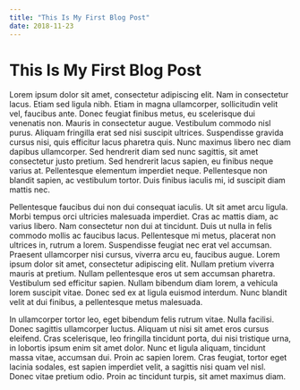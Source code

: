 ```yaml
---
title: "This Is My First Blog Post"
date: 2018-11-23
---
```


# This Is My First Blog Post

Lorem ipsum dolor sit amet, consectetur adipiscing elit. Nam in consectetur lacus. Etiam sed ligula nibh. Etiam in magna ullamcorper, sollicitudin velit vel, faucibus ante. Donec feugiat finibus metus, eu scelerisque dui venenatis non. Mauris in consectetur augue. Vestibulum commodo nisl purus. Aliquam fringilla erat sed nisi suscipit ultrices. Suspendisse gravida cursus nisi, quis efficitur lacus pharetra quis. Nunc maximus libero nec diam dapibus ullamcorper. Sed hendrerit diam sed nunc sagittis, sit amet consectetur justo pretium. Sed hendrerit lacus sapien, eu finibus neque varius at. Pellentesque elementum imperdiet neque. Pellentesque non blandit sapien, ac vestibulum tortor. Duis finibus iaculis mi, id suscipit diam mattis nec.

Pellentesque faucibus dui non dui consequat iaculis. Ut sit amet arcu ligula. Morbi tempus orci ultricies malesuada imperdiet. Cras ac mattis diam, ac varius libero. Nam consectetur non dui at tincidunt. Duis ut nulla in felis commodo mollis ac faucibus lacus. Pellentesque mi metus, placerat non ultrices in, rutrum a lorem. Suspendisse feugiat nec erat vel accumsan. Praesent ullamcorper nisi cursus, viverra arcu eu, faucibus augue. Lorem ipsum dolor sit amet, consectetur adipiscing elit. Nullam pretium viverra mauris at pretium. Nullam pellentesque eros ut sem accumsan pharetra. Vestibulum sed efficitur sapien. Nullam bibendum diam lorem, a vehicula lorem suscipit vitae. Donec sed ex at ligula euismod interdum. Nunc blandit velit at dui finibus, a pellentesque metus malesuada.

In ullamcorper tortor leo, eget bibendum felis rutrum vitae. Nulla facilisi. Donec sagittis ullamcorper luctus. Aliquam ut nisi sit amet eros cursus eleifend. Cras scelerisque, leo fringilla tincidunt porta, dui nisi tristique urna, in lobortis ipsum enim sit amet dolor. Nunc et ligula aliquam, tincidunt massa vitae, accumsan dui. Proin ac sapien lorem. Cras feugiat, tortor eget lacinia sodales, est sapien imperdiet velit, a sagittis nisi quam vel nisl. Donec vitae pretium odio. Proin ac tincidunt turpis, sit amet maximus diam.
